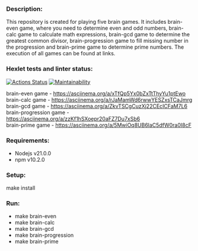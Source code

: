 ### Description:
This repository is created for playing five brain games. It includes brain-even game, where you need to determine even and odd numbers, brain-calc game to calculate math expressions, brain-gcd game to determine the greatest common divisor, brain-progression game to fill missing number in the progression and brain-prime game to determine prime numbers. The execution of all games can be found at links.
### Hexlet tests and linter status:
[![Actions Status](https://github.com/Rolex55/frontend-project-44/actions/workflows/hexlet-check.yml/badge.svg)](https://github.com/Rolex55/frontend-project-44/actions)
[![Maintainability](https://api.codeclimate.com/v1/badges/8f45745eab62abc5d7a7/maintainability)](https://codeclimate.com/github/Rolex55/frontend-project-44/maintainability)  

brain-even game - https://asciinema.org/a/xTfQp5Yx0bZxTtThyYu1ptEwo  
brain-calc game - https://asciinema.org/a/rJaMamWd6rwwYESZxsTCaJmrg  
brain-gcd game - https://asciinema.org/a/ZkvTSCgCuzXj22CEcICFaM7L6  
brain-progression game - https://asciinema.org/a/zzKf1hSXoepr20aFZ7Du7xSb6  
brain-prime game - https://asciinema.org/a/5MwiOq8UB6laC5dfW0ra0I8cF  
### Requirements:
* Nodejs v21.0.0
* npm v10.2.0
### Setup:
make install
### Run: 
* make brain-even  
* make brain-calc  
* make brain-gcd  
* make brain-progression  
* make brain-prime
